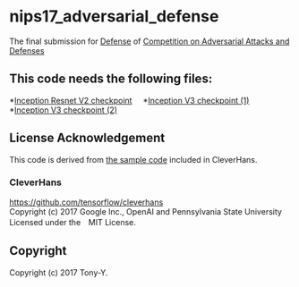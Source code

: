 # nips17_adversarial_defense
The final submission for
[Defense](https://www.kaggle.com/c/nips-2017-defense-against-adversarial-attack)
of
[Competition on Adversarial Attacks and Defenses](https://github.com/tensorflow/cleverhans/tree/master/examples/nips17_adversarial_competition)

## This code needs the following files:
*[Inception Resnet V2 checkpoint](http://download.tensorflow.org/models/ens_adv_inception_resnet_v2_2017_08_18.tar.gz)      
*[Inception V3 checkpoint (1)](http://download.tensorflow.org/models/ens3_adv_inception_v3_2017_08_18.tar.gz)    
*[Inception V3 checkpoint (2)](http://download.tensorflow.org/models/ens4_adv_inception_v3_2017_08_18.tar.gz)

## License Acknowledgement
This code is derived from [the sample code](https://github.com/tensorflow/cleverhans/tree/master/examples/nips17_adversarial_competition/sample_defenses/base_inception_model) included in CleverHans.

### CleverHans
<https://github.com/tensorflow/cleverhans>  
Copyright (c) 2017 Google Inc., OpenAI and Pennsylvania State University    
Licensed under the　MIT License.

## Copyright
Copyright (c) 2017 Tony-Y.

